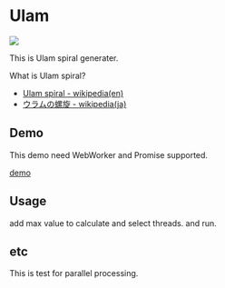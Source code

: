 Ulam
==========

<img src="https://dl.dropboxusercontent.com/u/56132927/ulam.png">


This is Ulam spiral generater.

What is Ulam spiral?
- [Ulam spiral - wikipedia(en)](http://en.wikipedia.org/wiki/Ulam_spiral)
- [ウラムの螺旋 - wikipedia(ja)](http://ja.wikipedia.org/wiki/%E3%82%A6%E3%83%A9%E3%83%A0%E3%81%AE%E8%9E%BA%E6%97%8B)

Demo
--------

This demo need WebWorker and Promise supported.

[demo](http://phasespaces.net/garage/ulam/)

Usage
--------
add max value to calculate and select threads.
and run.

etc
--------
This is test for parallel processing.
